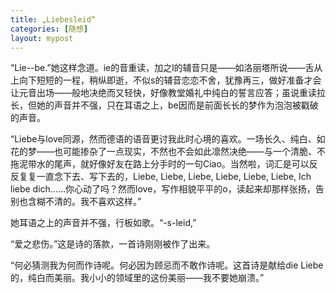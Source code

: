 ```yaml
---
title: „Liebesleid“
categories: [随想]
layout: mypost
---
```


“Lie--be.”她这样念道。ie的音重读，加之l的辅音只是——如洛丽塔所说——舌从上向下短短的一程，稍纵即逝，不似s的辅音恋恋不舍，犹豫再三，做好准备才会让元音出场——般地决绝而又轻快，好像教堂婚礼中纯白的誓言应答；虽说重读拉长，但她的声音并不强，只在耳语之上，be因而是前面长长的梦作为泡泡被戳破的声音。

“Liebe与love同源，然而德语的语音更讨我此时心境的喜欢。一场长久、纯白、如花的梦——也可能掺杂了一点现实，不然也不会如此凛然决绝——与一个清脆、不拖泥带水的尾声，就好像好友在路上分手时的一句Ciao。当然啦，词汇是可以反反复复一直念下去、写下去的，Liebe, Liebe, Liebe, Liebe, Liebe, Liebe, Ich liebe dich……你心动了吗？然而love，写作相貌平平的o，读起来却那样张扬，告别也含糊不清的。我不喜欢这样。”

她耳语之上的声音并不强，行板如歌。“-s-leid,”

“爱之悲伤。”这是诗的落款，一首诗刚刚被作了出来。

“何必猜测我为何而作诗呢。何必因为顾忌而不敢作诗呢。这首诗是献给die Liebe的，纯白而美丽。我小小的领域里的这份美丽——我不要她崩溃。”
